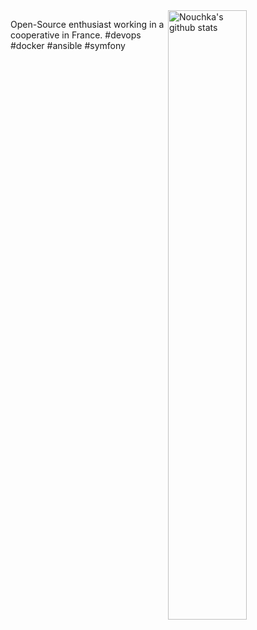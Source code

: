 <img align="right" alt="Nouchka's github stats" width="50%" src="https://github-readme-stats.vercel.app/api?username=nouchka&show_icons=true&theme=highcontrast&count_private=true">

<span style='text-align: justify;'>Open-Source enthusiast working in a cooperative in France.</span>
<span style='text-align: justify;'>#devops #docker #ansible #symfony</span>
